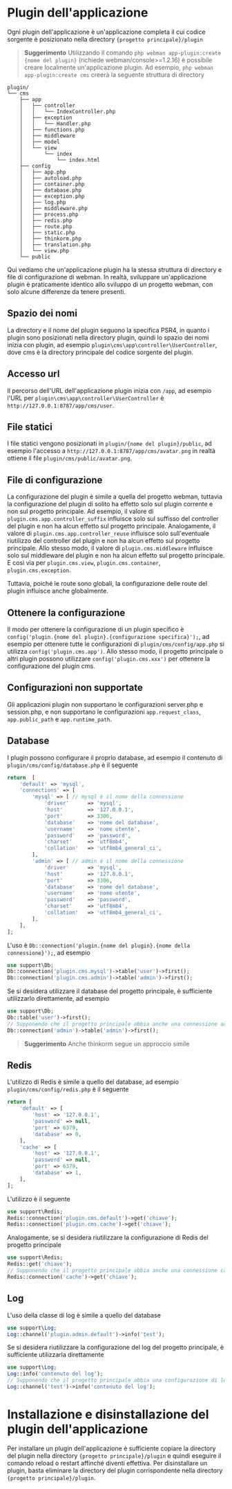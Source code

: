 # Plugin dell'applicazione
Ogni plugin dell'applicazione è un'applicazione completa il cui codice sorgente è posizionato nella directory `{progetto principale}/plugin`

> **Suggerimento**
> Utilizzando il comando `php webman app-plugin:create {nome del plugin}` (richiede webman/console>=1.2.16) è possibile creare localmente un'applicazione plugin.
> Ad esempio, `php webman app-plugin:create cms` creerà la seguente struttura di directory

```plaintext
plugin/
└── cms
    ├── app
    │   ├── controller
    │   │   └── IndexController.php
    │   ├── exception
    │   │   └── Handler.php
    │   ├── functions.php
    │   ├── middleware
    │   ├── model
    │   └── view
    │       └── index
    │           └── index.html
    ├── config
    │   ├── app.php
    │   ├── autoload.php
    │   ├── container.php
    │   ├── database.php
    │   ├── exception.php
    │   ├── log.php
    │   ├── middleware.php
    │   ├── process.php
    │   ├── redis.php
    │   ├── route.php
    │   ├── static.php
    │   ├── thinkorm.php
    │   ├── translation.php
    │   └── view.php
    └── public
```

Qui vediamo che un'applicazione plugin ha la stessa struttura di directory e file di configurazione di webman. In realtà, sviluppare un'applicazione plugin è praticamente identico allo sviluppo di un progetto webman, con solo alcune differenze da tenere presenti.

## Spazio dei nomi
La directory e il nome del plugin seguono la specifica PSR4, in quanto i plugin sono posizionati nella directory plugin, quindi lo spazio dei nomi inizia con plugin, ad esempio `plugin\cms\app\controller\UserController`, dove cms è la directory principale del codice sorgente del plugin.

## Accesso url
Il percorso dell'URL dell'applicazione plugin inizia con `/app`, ad esempio l'URL per `plugin\cms\app\controller\UserController` è `http://127.0.0.1:8787/app/cms/user`.

## File statici
I file statici vengono posizionati in `plugin/{nome del plugin}/public`, ad esempio l'accesso a `http://127.0.0.1:8787/app/cms/avatar.png` in realtà ottiene il file `plugin/cms/public/avatar.png`.

## File di configurazione
La configurazione del plugin è simile a quella del progetto webman, tuttavia la configurazione del plugin di solito ha effetto solo sul plugin corrente e non sul progetto principale.
Ad esempio, il valore di `plugin.cms.app.controller_suffix` influisce solo sul suffisso del controller del plugin e non ha alcun effetto sul progetto principale.
Analogamente, il valore di `plugin.cms.app.controller_reuse` influisce solo sull'eventuale riutilizzo del controller del plugin e non ha alcun effetto sul progetto principale.
Allo stesso modo, il valore di `plugin.cms.middleware` influisce solo sul middleware del plugin e non ha alcun effetto sul progetto principale.
E così via per `plugin.cms.view`, `plugin.cms.container`, `plugin.cms.exception`.

Tuttavia, poiché le route sono globali, la configurazione delle route del plugin influisce anche globalmente.

## Ottenere la configurazione
Il modo per ottenere la configurazione di un plugin specifico è `config('plugin.{nome del plugin}.{configurazione specifica}');`, ad esempio per ottenere tutte le configurazioni di `plugin/cms/config/app.php` si utilizza `config('plugin.cms.app')`.
Allo stesso modo, il progetto principale o altri plugin possono utilizzare `config('plugin.cms.xxx')` per ottenere la configurazione del plugin cms.

## Configurazioni non supportate
Gli applicazioni plugin non supportano le configurazioni server.php e session.php, e non supportano le configurazioni `app.request_class`, `app.public_path` e `app.runtime_path`.

## Database
I plugin possono configurare il proprio database, ad esempio il contenuto di `plugin/cms/config/database.php` è il seguente
```php
return  [
    'default' => 'mysql',
    'connections' => [
        'mysql' => [ // mysql è il nome della connessione
            'driver'      => 'mysql',
            'host'        => '127.0.0.1',
            'port'        => 3306,
            'database'    => 'nome del database',
            'username'    => 'nome utente',
            'password'    => 'password',
            'charset'     => 'utf8mb4',
            'collation'   => 'utf8mb4_general_ci',
        ],
        'admin' => [ // admin è il nome della connessione
            'driver'      => 'mysql',
            'host'        => '127.0.0.1',
            'port'        => 3306,
            'database'    => 'nome del database',
            'username'    => 'nome utente',
            'password'    => 'password',
            'charset'     => 'utf8mb4',
            'collation'   => 'utf8mb4_general_ci',
        ],
    ],
];
```
L'uso è `Db::connection('plugin.{nome del plugin}.{nome della connessione}');`, ad esempio
```php
use support\Db;
Db::connection('plugin.cms.mysql')->table('user')->first();
Db::connection('plugin.cms.admin')->table('admin')->first();
```

Se si desidera utilizzare il database del progetto principale, è sufficiente utilizzarlo direttamente, ad esempio
```php
use support\Db;
Db::table('user')->first();
// Supponendo che il progetto principale abbia anche una connessione admin
Db::connection('admin')->table('admin')->first();
```

> **Suggerimento**
> Anche thinkorm segue un approccio simile

## Redis
L'utilizzo di Redis è simile a quello del database, ad esempio `plugin/cms/config/redis.php` è il seguente
```php
return [
    'default' => [
        'host' => '127.0.0.1',
        'password' => null,
        'port' => 6379,
        'database' => 0,
    ],
    'cache' => [
        'host' => '127.0.0.1',
        'password' => null,
        'port' => 6379,
        'database' => 1,
    ],
];
```
L'utilizzo è il seguente
```php
use support\Redis;
Redis::connection('plugin.cms.default')->get('chiave');
Redis::connection('plugin.cms.cache')->get('chiave');
```

Analogamente, se si desidera riutilizzare la configurazione di Redis del progetto principale
```php
use support\Redis;
Redis::get('chiave');
// Supponendo che il progetto principale abbia anche una connessione cache
Redis::connection('cache')->get('chiave');
```

## Log
L'uso della classe di log è simile a quello del database
```php
use support\Log;
Log::channel('plugin.admin.default')->info('test');
```

Se si desidera riutilizzare la configurazione del log del progetto principale, è sufficiente utilizzarla direttamente
```php
use support\Log;
Log::info('contenuto del log');
// Supponendo che il progetto principale abbia una configurazione di log denominata test
Log::channel('test')->info('contenuto del log');
```

# Installazione e disinstallazione del plugin dell'applicazione
Per installare un plugin dell'applicazione è sufficiente copiare la directory del plugin nella directory `{progetto principale}/plugin` e quindi eseguire il comando reload o restart affinché diventi effettiva. Per disinstallare un plugin, basta eliminare la directory del plugin corrispondente nella directory `{progetto principale}/plugin`.
